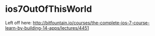 # ios7OutOfThisWorld

Left off here:
http://bitfountain.io/courses/the-complete-ios-7-course-learn-by-building-14-apps/lectures/4451




